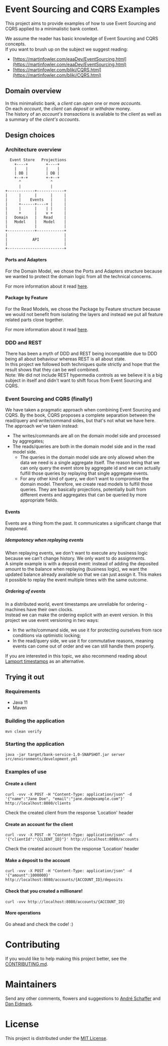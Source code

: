 
# Event Sourcing and CQRS Examples
This project aims to provide examples of how to use Event Sourcing and CQRS applied to a minimalistic bank context.  

We assume the reader has basic knowledge of Event Sourcing and CQRS concepts.  
If you want to brush up on the subject we suggest reading:  
- [https://martinfowler.com/eaaDev/EventSourcing.html](https://martinfowler.com/eaaDev/EventSourcing.html)
- [https://martinfowler.com/bliki/CQRS.html](https://martinfowler.com/bliki/CQRS.html)

## Domain overview
In this minimalistic bank, a _client_ can _open_ one or more _accounts_.  
On each _account_, the _client_ can _deposit_ or _withdraw_ money.  
The history of an _account's transactions_ is available to the _client_ as well as a summary of the _client's accounts_.

## Design choices
### Architecture overview
      Event Store   Projections
        +----+        +----+
        |    |        |    |
        | DB |        | DB |
        +--+-+        +-+--+
          ^             ^
          |             |
    +------------+------------+
    |     |      |      |     |
    |     |    Events   |     |
    |     +------+----+ |     |
    |     |      |    | |     |
    |     +      |    v +     |
    |   Domain   |   Read     |
    |   Model    |   Model    |
    |            |            |
    +------------+------------+
    |                         |
    |           API           |
    |                         |
    +-------------------------+ 

#### Ports and Adapters
For the Domain Model, we chose the Ports and Adapters structure because we wanted to protect the domain logic from
all the technical concerns.

For more information about it read [here](http://www.dossier-andreas.net/software_architecture/ports_and_adapters.html).

#### Package by Feature
For the Read Models, we chose the Package by Feature structure because we would not benefit from isolating the layers
and instead we put all feature related parts close together. 

For more information about it read [here](http://www.javapractices.com/topic/TopicAction.do?Id=205).

### DDD and REST
There has been a myth of DDD and REST being incompatible due to DDD being all about behaviour
whereas REST is all about state.  
In this project we followed both techniques quite strictly and hope that the result shows that they can be well combined.  
Note: We did not include REST hypermedia controls as we believe it is a big subject in itself and didn't want to shift focus from Event Sourcing and CQRS.

### Event Sourcing and CQRS (finally!)
We have taken a pragmatic approach when combining Event Sourcing and CQRS. 
By the book, CQRS proposes a complete separation between the read/query and write/command sides,
but that's not what we have here.
The approach we've taken instead:
- The writes/commands are all on the domain model side and processed by aggregates;
- The reads/queries are both in the domain model side and in the read model side.
  - The queries in the domain model side are only allowed when the data we need is a single aggregate itself.
    The reason being that we can only query the event store by aggregate id
    and we can actually fulfill those queries by replaying that single aggregate events.
  - For any other kind of query, we don't want to compromise the domain model.
    Therefore, we create read models to fulfill those queries.
    They are basically projections, potentially built from different events and aggregates
    that can be queried by more appropriate fields. 
    
#### Events
Events are a thing from the past. It communicates a significant change that _happened_. 

##### Idempotency when replaying events
When replaying events, we don't want to execute any business logic because we can't change history. We only want to do assignments.  
A simple example is with a deposit event: instead of adding the deposited amount to the balance when replaying (business logic), we want 
the updated balance already available so that we can just assign it. This makes it possible to replay the event multiple times with the same outcome.

##### Ordering of events
In a distributed world, event timestamps are unreliable for ordering - machines have their own clocks.  
Instead we can make the ordering explicit with an event version.
In this project we use event versioning in two ways:
- In the write/command side, we use it for protecting ourselves from race conditions via optimistic locking;
- In the read/query side, we use it for commutative reasons, meaning events can come out of order and we can still handle them properly.

If you are interested in this topic, we also recommend reading about [Lamport timestamps](https://en.wikipedia.org/wiki/Lamport_timestamps) as an alternative.

## Trying it out
### Requirements
- Java 11
- Maven

### Building the application
` mvn clean verify `

### Starting the application
` java -jar target/bank-service-1.0-SNAPSHOT.jar server src/environments/development.yml `

### Examples of use
#### Create a client
` curl -vvv -X POST -H "Content-Type: application/json" -d '{"name":"Jane Doe", "email":"jane.doe@example.com"}' http://localhost:8080/clients `

Check the created client from the response 'Location' header

#### Create an account for the client
` curl -vvv -X POST -H "Content-Type: application/json" -d '{"clientId":"{CLIENT_ID}"}' http://localhost:8080/accounts `

Check the created account from the response 'Location' header

#### Make a deposit to the account
` curl -vvv -X POST -H "Content-Type: application/json" -d '{"amount":1000000}' http://localhost:8080/accounts/{ACCOUNT_ID}/deposits `

#### Check that you created a millionare!
` curl -vvv http://localhost:8080/accounts/{ACCOUNT_ID} `

#### More operations
Go ahead and check the code! :)

# Contributing
If you would like to help making this project better, see the [CONTRIBUTING.md](CONTRIBUTING.md).  

# Maintainers
Send any other comments, flowers and suggestions to [André Schaffer](https://github.com/andreschaffer) and [Dan Eidmark](https://github.com/daneidmark).

# License
This project is distributed under the [MIT License](LICENSE).
